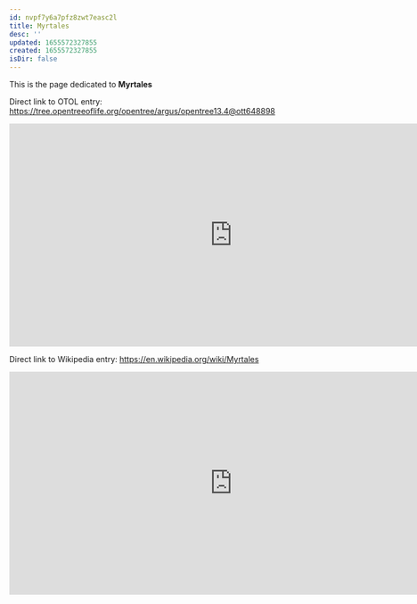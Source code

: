 ```yaml
---
id: nvpf7y6a7pfz8zwt7easc2l
title: Myrtales
desc: ''
updated: 1655572327855
created: 1655572327855
isDir: false
---
```

This is the page dedicated to **Myrtales**


Direct link to OTOL entry: https://tree.opentreeoflife.org/opentree/argus/opentree13.4@ott648898



<html>
    <body>
    <iframe src="https://tree.opentreeoflife.org/opentree/argus/opentree13.4@ott648898"
    width="800" height="400" frameborder="0" allowfullscreen> </iframe>
    </body>
</html>
    


Direct link to Wikipedia entry: https://en.wikipedia.org/wiki/Myrtales



<html>
    <body>
    <iframe src="https://en.wikipedia.org/wiki/Myrtales"
    width="800" height="400" frameborder="0" allowfullscreen> </iframe>
    </body>
</html>
    
